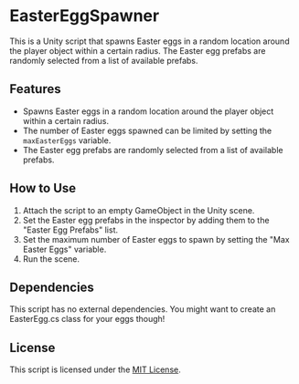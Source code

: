 # EasterEggSpawner

This is a Unity script that spawns Easter eggs in a random location around the player object within a certain radius. The Easter egg prefabs are randomly selected from a list of available prefabs.

## Features

- Spawns Easter eggs in a random location around the player object within a certain radius.
- The number of Easter eggs spawned can be limited by setting the `maxEasterEggs` variable.
- The Easter egg prefabs are randomly selected from a list of available prefabs.

## How to Use

1. Attach the script to an empty GameObject in the Unity scene.
2. Set the Easter egg prefabs in the inspector by adding them to the "Easter Egg Prefabs" list.
3. Set the maximum number of Easter eggs to spawn by setting the "Max Easter Eggs" variable.
4. Run the scene.

## Dependencies

This script has no external dependencies. You might want to create an EasterEgg.cs class for your eggs though!

## License

This script is licensed under the [MIT License](LICENSE).
